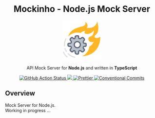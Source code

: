<h1 align="center">Mockinho - Node.js Mock Server</h1>

<p align="center">
    <img src="docs/assets/logo.png" alt="Logo" />
    <br/>
    <br/>
    API Mock Server for <strong>Node.js</strong> and written in <strong>TypeScript</strong>
</p>

<p align="center">
  <a href="https://github.com/vitorsalgado/mockinho/actions/workflows/ci.yml">
    <img src="https://github.com/vitorsalgado/mockinho/actions/workflows/ci.yml/badge.svg" alt="GitHub Action Status" />
  </a>
  <a href="https://codecov.io/gh/vitorsalgado/mockinho">
    <img src="https://codecov.io/gh/vitorsalgado/mockinho/branch/main/graph/badge.svg?token=TZPFH0EY9R"/>
  </a>
  <a href="https://github.com/prettier/prettier">
    <img src="https://img.shields.io/badge/code_style-prettier-ff69b4.svg?style=flat" alt="Prettier"/>
  </a>
  <a href="https://conventionalcommits.org">
    <img src="https://img.shields.io/badge/Conventional%20Commits-1.0.0-yellow.svg" alt="Conventional Commits"/>
  </a>
</p>

## Overview

Mock Server for Node.js.  
Working in progress ...
